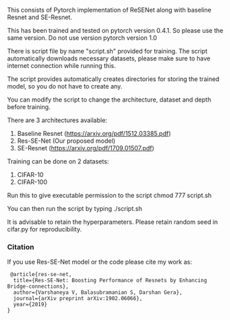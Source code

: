 This consists of Pytorch implementation of ReSENet along with baseline Resnet and SE-Resnet.

This has been trained and tested on pytorch version 0.4.1. So please use the same version.
Do not use version pytorch version 1.0

There is script file by name "script.sh" provided for training.
The script automatically downloads necessary datasets, please make sure to have internet connection while running this.

The script provides automatically creates directories for storing the trained model, so you do not have to
create any.

You can modify the script to change the architecture, dataset and depth before training.

There are 3 architectures available:
1. Baseline Resnet (https://arxiv.org/pdf/1512.03385.pdf)
2. Res-SE-Net (Our proposed model)
3. SE-Resnet (https://arxiv.org/pdf/1709.01507.pdf)

Training can be done on 2 datasets:
1. CIFAR-10
2. CIFAR-100

Run this to give executable permission to the script
chmod 777 script.sh

You can then run the script by typing
./script.sh

It is advisable to retain the hyperparameters.
Please retain random seed in cifar.py for reproducibility.

### Citation

If you use Res-SE-Net model or the code please cite my work as:

     @article{res-se-net,
      title={Res-SE-Net: Boosting Performance of Resnets by Enhancing Bridge-connections},
      author={Varshaneya V, Balasubramanian S, Darshan Gera},
      journal={arXiv preprint arXiv:1902.06066},
      year={2019}
    }
